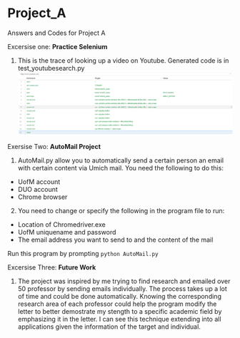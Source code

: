 # Project_A
Answers and Codes for Project A

Excersise one: **Practice Selenium**
1. This is the trace of looking up a video on Youtube. Generated code is in test_youtubesearch.py
![Image description](Youtube_record.PNG)

Exersise Two: **AutoMail Project**
1. AutoMail.py allow you to automatically send a certain person an email with certain content via Umich mail. You need the following to do this:
- UofM account
- DUO account 
- Chrome browser 
2. You need to change or specify the following in the program file to run:
- Location of Chromedriver.exe
- UofM uniquename and password
- The email address you want to send to and the content of the mail

Run this program by prompting `python AutoMail.py`

Excersise Three: **Future Work**
1. The project was inspired by me trying to find research and emailed over 50 professor by sending emails individually. The process takes up a lot of time and could be done automatically. Knowing the corresponding research area of each professor could help the program modify the letter to better demostrate my stength to a specific academic field by emphasizing it in the letter. I can see this technique extending into all applications given the information of the target and individual. 
